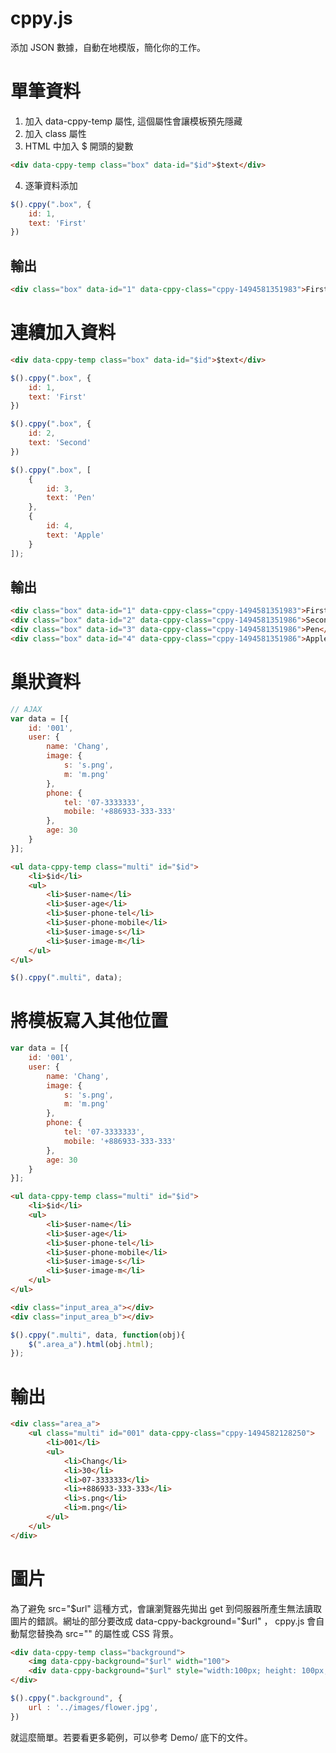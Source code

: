 cppy.js
=======
添加 JSON 數據，自動在地模版，簡化你的工作。

# 單筆資料
1. 加入 data-cppy-temp 屬性, 這個屬性會讓模板預先隱藏
2. 加入 class 屬性
3. HTML 中加入 $ 開頭的變數
````html
<div data-cppy-temp class="box" data-id="$id">$text</div>
````
4. 逐筆資料添加
````javascript
$().cppy(".box", {
    id: 1,
    text: 'First'
})
````
## 輸出
````html
<div class="box" data-id="1" data-cppy-class="cppy-1494581351983">First</div>
````


# 連續加入資料
````html
<div data-cppy-temp class="box" data-id="$id">$text</div>
````
````javascript
$().cppy(".box", {
    id: 1,
    text: 'First'
})

$().cppy(".box", {
    id: 2,
    text: 'Second'
})

$().cppy(".box", [
    {
        id: 3,
        text: 'Pen'
    },
    {
        id: 4,
        text: 'Apple'
    }
]);
````
## 輸出
````html
<div class="box" data-id="1" data-cppy-class="cppy-1494581351983">First</div>
<div class="box" data-id="2" data-cppy-class="cppy-1494581351986">Second</div>
<div class="box" data-id="3" data-cppy-class="cppy-1494581351986">Pen</div>
<div class="box" data-id="4" data-cppy-class="cppy-1494581351986">Apple</div>
````

# 巢狀資料
````javascript
// AJAX
var data = [{
    id: '001',
    user: {
        name: 'Chang',
        image: {
            s: 's.png',
            m: 'm.png'
        },
        phone: {
            tel: '07-3333333',
            mobile: '+886933-333-333'
        },
        age: 30
    }
}];
````

````html
<ul data-cppy-temp class="multi" id="$id">
    <li>$id</li>
    <ul>
        <li>$user-name</li>
        <li>$user-age</li>
        <li>$user-phone-tel</li>
        <li>$user-phone-mobile</li>
        <li>$user-image-s</li>
        <li>$user-image-m</li>
    </ul>
</ul>
````

````javascript
$().cppy(".multi", data);
````

# 將模板寫入其他位置
````javascript
var data = [{
    id: '001',
    user: {
        name: 'Chang',
        image: {
            s: 's.png',
            m: 'm.png'
        },
        phone: {
            tel: '07-3333333',
            mobile: '+886933-333-333'
        },
        age: 30
    }
}];
````
````html
<ul data-cppy-temp class="multi" id="$id">
    <li>$id</li>
    <ul>
        <li>$user-name</li>
        <li>$user-age</li>
        <li>$user-phone-tel</li>
        <li>$user-phone-mobile</li>
        <li>$user-image-s</li>
        <li>$user-image-m</li>
    </ul>
</ul>

<div class="input_area_a"></div>
<div class="input_area_b"></div>
````
````javascript
$().cppy(".multi", data, function(obj){
    $(".area_a").html(obj.html);
});
````
# 輸出
````html
<div class="area_a">
    <ul class="multi" id="001" data-cppy-class="cppy-1494582128250">
        <li>001</li>
        <ul>
            <li>Chang</li>
            <li>30</li>
            <li>07-3333333</li>
            <li>+886933-333-333</li>
            <li>s.png</li>
            <li>m.png</li>
        </ul>
    </ul>
</div>
````

# 圖片
為了避免 src="$url" 這種方式，會讓瀏覽器先拋出 get 到伺服器所產生無法讀取圖片的錯誤。網址的部分要改成 data-cppy-background="$url" ， cppy.js 會自動幫您替換為 src="" 的屬性或 CSS 背景。
````html
<div data-cppy-temp class="background">
    <img data-cppy-background="$url" width="100">
    <div data-cppy-background="$url" style="width:100px; height: 100px; background-size: cover; "></div>
</div>
````

````javascript
$().cppy(".background", {
    url : '../images/flower.jpg',
})
````
就這麼簡單。若要看更多範例，可以參考 Demo/ 底下的文件。


